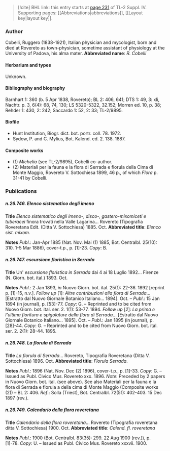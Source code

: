 > [!cite] BHL link: this entry starts at [page 231](https://www.biodiversitylibrary.org/page/33265908) of TL-2 Suppl. IV.
> Supporting pages: [[Abbreviations|abbreviations]], [[Layout key|layout key]].

### Author

Cobelli, Ruggero (1838-1921), Italian physician and mycologist, born and died at Rovereto as town-physician, sometime assistant of physiology at the University of Padova, his alma mater. 
**Abbreviated name**: *R. Cobelli*

#### Herbarium and types

Unknown.

#### Bibliography and biography

Barnhart 1: 360 (b. 5 Apr 1838, Rovereto); BL 2: 406, 641; DTS 1: 49, 3: xli, Nachtr. p. 3, 6(4): 68, 74, 130; LS 5320-5322, 32.152; Morren ed. 10, p. 38; Rehder 1: 430, 2: 242; Saccardo 1: 52, 2: 33; TL-2/9895.

#### Biofile

- Hunt Institution, Biogr. dict. bot. portr. coll. 78. 1972.
- Sydow, P. and C. Mylius, Bot. Kalend. ed. 2. 138. 1887.

#### Composite works

- (1) *Michelia* (see TL-2/9895), Cobelli co-author.
- (2) Materiali per la fauna e la flora di Serrada e florula della Cima di Monte Maggio, Rovereto V. Sottochiesa 1899, 46 p., of which *Flora* p. 31-41 by Cobelli.

### Publications

##### n.26.746. Elenco sistematico degli imeno

**Title**
*Elenco sistematico degli imeno*-, *disco-, gastero-mixomiceti e tuberacei* finora trovati nella Valle Lagarina... Rovereto (Tipografia Roveretana Edit. (Ditta V. Sottochiesa) 1885. Oct.
**Abbreviated title**: *Elenco sist. mixom.*

**Notes**
*Publ*.: Jan-Apr 1885 (Nat. Nov. Mai (1) 1885, Bot. Centralbl. 25(10): 310. 1-5 Mar 1886), cover-t.p., p. \[1\]-23. *Copy*: B.

##### n.26.747. escursione floristica in Serrada

**Title**
Un' *escursione floristica in Serrada* dai 4 ai 18 Luglio 1892... Firenze (N. Giorn. bot. ital.) 1893. Oct.

**Notes**
*Publ*.: 2 Jan 1893, *in* Nuovo Giorn. bot. ital. 25(1): 22-36. 1892 \[reprint p. \[1\]-15, n.v.\].
*Follow up* \[1\]: *Altre contribuzioni alla flora di Serrada*... \[Estratto dal Nuovo Giornale Botanico Italiano... 1894\]. Oct. – *Publ*.: 15 Jan 1894 (in journal), p. \[53\]-77. *Copy*: G. – Reprinted and to be cited from Nuovo Giorn. bot. ital. ser. 2. 1(1): 53-77. 1894.
*Follow up* \[*2*\]: *La prima e l'ultima fioritura e spigolature della flora di Serrada*... \[Estratto dal Nuovo Giornale Botanico Italiano... 1895\]. Oct. – *Publ*.: Jan 1895 (in journal), p. \[28\]-44. *Copy*: G. – Reprinted and to be cited from Nuovo Giorn. bot. ital. ser. 2. 2(1): 28-44. 1895.

##### n.26.748. La florula di Serrada

**Title**
*La florula di Serrada*... Rovereto, Tipografia Roveretana (Ditta V. Sottochiesa) 1896. Oct.
**Abbreviated title**: *Florula Serrada*.

**Notes**
*Publ*.: 1896 (Nat. Nov. Dec (2) 1896), cover-t.p., p. \[1\]-33. *Copy*: G. – Issued as Publ. Civico Mus. Rovereto xxx. 1896.
*Note*: Preceded by 2 papers in Nuovo Giorn. bot. ital. (see above). See also Materiali per la fauna e la flora di Serrada e florula a della cima di Monte Maggio (Composite works (2)) – BL 2: 406.
*Ref*.: Solla (Triest), Bot. Centralbl. 72(51): 402-403. 15 Dec 1897 (rev.).

##### n.26.749. Calendario della flora roveretana

**Title**
*Calendario della flora roveretana*... Rovereto (Tipografia roveretana ditta V. Sottochiesa) 1900. Oct.
**Abbreviated title**: *Calend. fl. roveretana*

**Notes**
*Publ*.: 1900 (Bot. Centralbl. 83(35): 299. 22 Aug 1900 (rev.)), p. \[1\]-78. *Copy*: U. – Issued as Publ. Civico Mus. Rovereto xxxvii. 1900.

